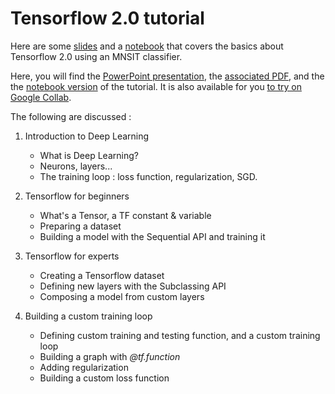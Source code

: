 # Tensorflow 2.0 tutorial
Here are some [slides](https://github.com/mgoutay/tf2_tutorial/blob/master/Training_school_TF2.0_V3.pdf) and a [notebook](https://colab.research.google.com/github/mgoutay/tf2_tutorial/blob/master/MNIST_tutorial.ipynb) that covers the basics about Tensorflow 2.0 using an MNSIT classifier.



Here, you will find the [PowerPoint presentation](https://github.com/mgoutay/tf2_tutorial/blob/master/Training_school_TF2.0_V3.pptx), the [associated PDF](https://github.com/mgoutay/tf2_tutorial/blob/master/Training_school_TF2.0_V3.pdf), and the the [notebook version](https://github.com/mgoutay/tf2_tutorial/blob/master/MNIST_tutorial.ipynb) of the tutorial. It is also available for you [to try on Google Collab](https://colab.research.google.com/github/mgoutay/tf2_tutorial/blob/master/MNIST_tutorial.ipynb).


The following are discussed :

1. Introduction to Deep Learning
   - What is Deep Learning?
   - Neurons, layers...
   - The training loop : loss function, regularization, SGD.
2. Tensorflow for beginners
   - What's a Tensor, a TF constant & variable
   - Preparing a dataset
   - Building a model with the Sequential API and training it

3. Tensorflow for experts
   - Creating a Tensorflow dataset
   - Defining new layers with the Subclassing API
   - Composing a model from custom layers
4. Building a custom training loop
   - Defining custom training and testing function, and a custom training loop
   - Building a graph with *@tf.function*
   - Adding regularization
   - Building a custom loss function
